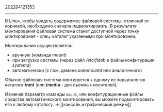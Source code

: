202204121353
***
В Linux, чтобы увидеть содержимое файловой системы, отличной от корневой, необходимо сначала *подмонтировать*.
В результате монтирования файловая система станет доступной через *точку монтирования* - спец. каталог указанными при монтировании.

Монтирование осуществляется:
- вручную (команда *mount*)
- при загрузке системы (через файл */etc/fstab* и файлы конфигурации *systemd*)
- автоматически (с пом. демона *automountd* или аналогичного)

Обычно файловая система монтируется к одному из подкаталогов каталога **/mnt** (или **/media** - для съемных носителей).

Изменив параметр команды `mount`, или конфигурационные файлы средства автоматического монтирования, вы можете подмонтировать его к любому каталогу.
=> [[консоль и графический режим]]